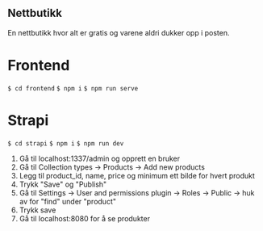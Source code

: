 ## Nettbutikk

En nettbutikk hvor alt er gratis og varene aldri dukker opp i posten.

# Frontend
`$ cd frontend`
`$ npm i`
`$ npm run serve`

# Strapi
`$ cd strapi`
`$ npm i`
`$ npm run dev`
     
1. Gå til localhost:1337/admin og opprett en bruker
2. Gå til Collection types -> Products -> Add new products
3. Legg til product_id, name, price og minimum ett bilde for hvert produkt
4. Trykk "Save" og "Publish"
5. Gå til Settings -> User and permissions plugin -> Roles -> Public -> huk av for "find" under "product"
6. Trykk save
7. Gå til localhost:8080 for å se produkter
                
